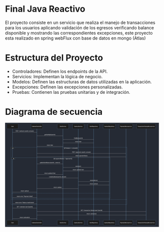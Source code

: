 
# Final Java Reactivo

El proyecto consiste en un servicio que realiza el manejo de transacciones para los usuarios aplicando validación de los egresos verificando balance disponible y mostrando las correspondientes excepciones, este proyecto esta realizado en spring webFlux con base de datos en mongo (Atlas)

# Estructura del Proyecto

* Controladores: Definen los endpoints de la API.
* Servicios: Implementan la lógica de negocio.
* Modelos: Definen las estructuras de datos utilizadas en la aplicación.
* Excepciones: Definen las excepciones personalizadas.
* Pruebas: Contienen las pruebas unitarias y de integración.

# Diagrama de secuencia

![img.png](img.png)